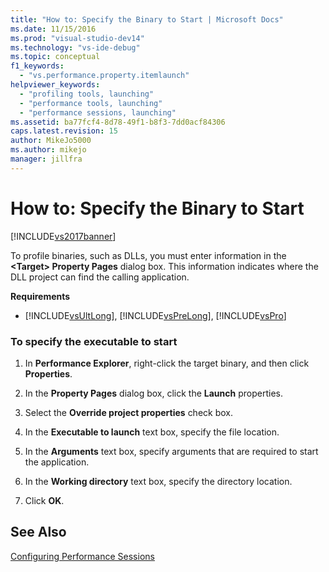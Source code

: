 ```yaml
---
title: "How to: Specify the Binary to Start | Microsoft Docs"
ms.date: 11/15/2016
ms.prod: "visual-studio-dev14"
ms.technology: "vs-ide-debug"
ms.topic: conceptual
f1_keywords: 
  - "vs.performance.property.itemlaunch"
helpviewer_keywords: 
  - "profiling tools, launching"
  - "performance tools, launching"
  - "performance sessions, launching"
ms.assetid: ba77fcf4-8d78-49f1-b8f3-7dd0acf84306
caps.latest.revision: 15
author: MikeJo5000
ms.author: mikejo
manager: jillfra
---
```

# How to: Specify the Binary to Start
[!INCLUDE[vs2017banner](../includes/vs2017banner.md)]

To profile binaries, such as DLLs, you must enter information in the **\<Target> Property Pages** dialog box. This information indicates where the DLL project can find the calling application.  
  
 **Requirements**  
  
- [!INCLUDE[vsUltLong](../includes/vsultlong-md.md)], [!INCLUDE[vsPreLong](../includes/vsprelong-md.md)], [!INCLUDE[vsPro](../includes/vspro-md.md)]  
  
### To specify the executable to start  
  
1. In **Performance Explorer**, right-click the target binary, and then click **Properties**.  
  
2. In the **Property Pages** dialog box, click the **Launch** properties.  
  
3. Select the **Override project properties** check box.  
  
4. In the **Executable to launch** text box, specify the file location.  
  
5. In the **Arguments** text box, specify arguments that are required to start the application.  
  
6. In the **Working directory** text box, specify the directory location.  
  
7. Click **OK**.  
  
## See Also  
 [Configuring Performance Sessions](../profiling/configuring-performance-sessions.md)
